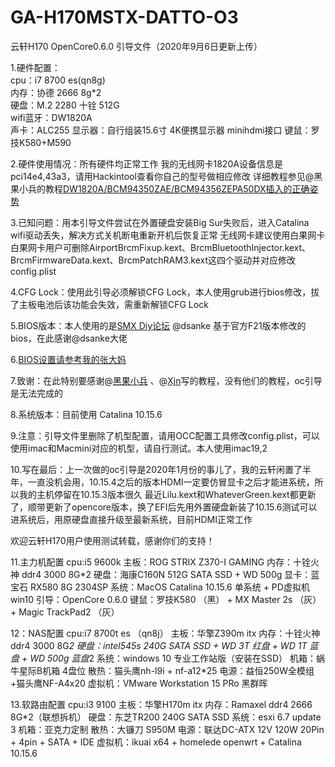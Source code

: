 # GA-H170MSTX-DATTO-O3
云轩H170 OpenCore0.6.0 引导文件（2020年9月6日更新上传）
  
1.硬件配置：  
cpu：i7 8700 es(qn8g)  
内存：协德 2666 8g*2  
硬盘：M.2 2280 十铨 512G  
wifi蓝牙：DW1820A  
声卡：ALC255
显示器：自行组装15.6寸 4K便携显示器 minihdmi接口
键鼠：罗技K580+M590
  
2.硬件使用情况：所有硬件均正常工作
我的无线网卡1820A设备信息是pci14e4,43a3，请用Hackintool查看你自己的型号做相应修改
详细教程参见@黑果小兵的教程[DW1820A/BCM94350ZAE/BCM94356ZEPA50DX插入的正确姿势](https://blog.daliansky.net/DW1820A_BCM94350ZAE-driver-inserts-the-correct-posture.html) 

3.已知问题：用本引导文件尝试在外置硬盘安装Big Sur失败后，进入Catalina wifi驱动丢失，解决方式关机断电重新开机后恢复正常
无线网卡建议使用白果网卡
白果网卡用户可删除AirportBrcmFixup.kext、BrcmBluetoothInjector.kext、BrcmFirmwareData.kext、BrcmPatchRAM3.kext这四个驱动并对应修改config.plist
  
4.CFG Lock：使用此引导必须解锁CFG Lock，本人使用grub进行bios修改，拔了主板电池后该功能会失效，需重新解锁CFG Lock
  
5.BIOS版本：本人使用的是[SMX Diy论坛](http://www.smxdiy.com/) @dsanke 基于官方F21版本修改的bios，在此感谢@dsanke大佬

6.[BIOS设置请参考我的张大妈](https://post.smzdm.com/p/ag827k43/)
  
7.致谢：在此特别要感谢@[黑果小兵](https://blog.daliansky.net/) 、@[Xjn](https://blog.daliansky.net/OpenCore-BootLoader.html)写的教程，没有他们的教程，oc引导是无法完成的  

8.系统版本：目前使用 Catalina 10.15.6

9.注意：引导文件里删除了机型配置，请用OCC配置工具修改config.plist，可以使用imac和Macmini对应的机型，请自行测试。本人使用imac19,2

10.写在最后：上一次做的oc引导是2020年1月份的事儿了，我的云轩闲置了半年，一直没机会用，10.15.4之后的版本HDMI一定要仿冒显卡之后才能进系统，所以我的主机停留在10.15.3版本很久
最近Lilu.kext和WhateverGreen.kext都更新了，顺带更新了opencore版本，换了EFI后先用外置硬盘新装了10.15.6测试可以进系统后，用原硬盘直接升级至最新系统，目前HDMI正常工作

欢迎云轩H170用户使用测试转载，感谢你们的支持！

11.主力机配置
cpu:i5 9600k
主板：ROG STRIX Z370-I GAMING
内存：十铨火神 ddr4 3000 8G*2
硬盘：海康C160N 512G SATA SSD + WD 500g
显卡：蓝宝石 RX580 8G 2304SP
系统：MacOS Catalina 10.15.6 单系统 + PD虚拟机win10
引导：OpenCore 0.6.0
键鼠：罗技K580 （黑） + MX Master 2s （灰）+ Magic TrackPad2 （灰）

12：NAS配置
cpu:i7 8700t es （qn8j）
主板：华擎Z390m itx
内存：十铨火神 ddr4 3000 8G*2
硬盘：intel545s 240G SATA SSD + WD 3T 红盘 + WD 1T 蓝盘 + WD 500g 蓝盘*2
系统：windows 10 专业工作站版（安装在SSD）
机箱：蜗牛星际B机箱 4盘位
散热：猫头鹰nh-l9i + nf-a12*25
电源：益恒250W全模组+猫头鹰NF-A4x20
虚拟机：VMware Workstation 15 PRo 黑群晖

13.软路由配置
cpu:i3 9100
主板：华擎H170m itx
内存：Ramaxel ddr4 2666 8G*2（联想拆机）
硬盘：东芝TR200 240G SATA SSD
系统：esxi 6.7 update 3
机箱：亚克力定制
散热：大镰刀 S950M
电源：联达DC-ATX 12V 120W 20Pin + 4pin + SATA + IDE
虚拟机：ikuai x64 + homelede openwrt + Catalina 10.15.6

